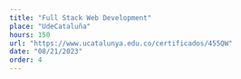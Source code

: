 ```yaml
---
title: "Full Stack Web Development"
place: "UdeCataluña"
hours: 150
url: "https://www.ucatalunya.edu.co/certificados/455QW"
date: "08/21/2023"
order: 4
---
```


